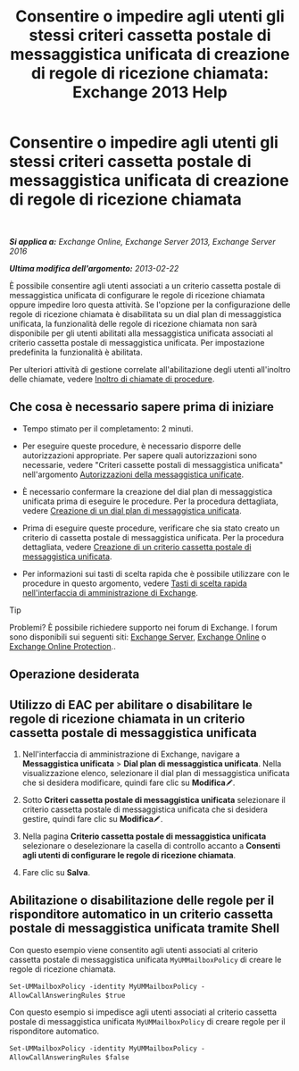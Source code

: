 ﻿---
title: 'Consentire o impedire agli utenti gli stessi criteri cassetta postale di messaggistica unificata di creazione di regole di ricezione chiamata: Exchange 2013 Help'
TOCTitle: Consentire o impedire agli utenti gli stessi criteri cassetta postale di messaggistica unificata di creazione di regole di ricezione chiamata
ms:assetid: e44acaa6-d5a8-41e8-94aa-100be0bd6391
ms:mtpsurl: https://technet.microsoft.com/it-it/library/Dd351209(v=EXCHG.150)
ms:contentKeyID: 50555689
ms.date: 05/22/2018
mtps_version: v=EXCHG.150
ms.translationtype: MT
---

# Consentire o impedire agli utenti gli stessi criteri cassetta postale di messaggistica unificata di creazione di regole di ricezione chiamata

 

_**Si applica a:** Exchange Online, Exchange Server 2013, Exchange Server 2016_

_**Ultima modifica dell'argomento:** 2013-02-22_

È possibile consentire agli utenti associati a un criterio cassetta postale di messaggistica unificata di configurare le regole di ricezione chiamata oppure impedire loro questa attività. Se l'opzione per la configurazione delle regole di ricezione chiamata è disabilitata su un dial plan di messaggistica unificata, la funzionalità delle regole di ricezione chiamata non sarà disponibile per gli utenti abilitati alla messaggistica unificata associati al criterio cassetta postale di messaggistica unificata. Per impostazione predefinita la funzionalità è abilitata.

Per ulteriori attività di gestione correlate all'abilitazione degli utenti all'inoltro delle chiamate, vedere [Inoltro di chiamate di procedure](forwarding-calls-procedures-exchange-2013-help.md).

## Che cosa è necessario sapere prima di iniziare

  - Tempo stimato per il completamento: 2 minuti.

  - Per eseguire queste procedure, è necessario disporre delle autorizzazioni appropriate. Per sapere quali autorizzazioni sono necessarie, vedere "Criteri cassette postali di messaggistica unificata" nell'argomento [Autorizzazioni della messaggistica unificate](unified-messaging-permissions-exchange-2013-help.md).

  - È necessario confermare la creazione del dial plan di messaggistica unificata prima di eseguire le procedure. Per la procedura dettagliata, vedere [Creazione di un dial plan di messaggistica unificata](create-a-um-dial-plan-exchange-2013-help.md).

  - Prima di eseguire queste procedure, verificare che sia stato creato un criterio di cassetta postale di messaggistica unificata. Per la procedura dettagliata, vedere [Creazione di un criterio cassetta postale di messaggistica unificata](create-a-um-mailbox-policy-exchange-2013-help.md).

  - Per informazioni sui tasti di scelta rapida che è possibile utilizzare con le procedure in questo argomento, vedere [Tasti di scelta rapida nell'interfaccia di amministrazione di Exchange](keyboard-shortcuts-in-the-exchange-admin-center-exchange-online-protection-help.md).


> [!TIP]
> Problemi? È possibile richiedere supporto nei forum di Exchange. I forum sono disponibili sui seguenti siti: <A href="https://go.microsoft.com/fwlink/p/?linkid=60612">Exchange Server</A>, <A href="https://go.microsoft.com/fwlink/p/?linkid=267542">Exchange Online</A> o <A href="https://go.microsoft.com/fwlink/p/?linkid=285351">Exchange Online Protection</A>..



## Operazione desiderata

## Utilizzo di EAC per abilitare o disabilitare le regole di ricezione chiamata in un criterio cassetta postale di messaggistica unificata

1.  Nell'interfaccia di amministrazione di Exchange, navigare a **Messaggistica unificata** \> **Dial plan di messaggistica unificata**. Nella visualizzazione elenco, selezionare il dial plan di messaggistica unificata che si desidera modificare, quindi fare clic su **Modifica**![Icona Modifica](images/JJ218640.6f53ccb2-1f13-4c02-bea0-30690e6ea71d(EXCHG.150).gif "Icona Modifica").

2.  Sotto **Criteri cassetta postale di messaggistica unificata** selezionare il criterio cassetta postale di messaggistica unificata che si desidera gestire, quindi fare clic su **Modifica**![Icona Modifica](images/JJ218640.6f53ccb2-1f13-4c02-bea0-30690e6ea71d(EXCHG.150).gif "Icona Modifica").

3.  Nella pagina **Criterio cassetta postale di messaggistica unificata** selezionare o deselezionare la casella di controllo accanto a **Consenti agli utenti di configurare le regole di ricezione chiamata**.

4.  Fare clic su **Salva**.

## Abilitazione o disabilitazione delle regole per il risponditore automatico in un criterio cassetta postale di messaggistica unificata tramite Shell

Con questo esempio viene consentito agli utenti associati al criterio cassetta postale di messaggistica unificata `MyUMMailboxPolicy` di creare le regole di ricezione chiamata.

    Set-UMMailboxPolicy -identity MyUMMailboxPolicy -AllowCallAnsweringRules $true

Con questo esempio si impedisce agli utenti associati al criterio cassetta postale di messaggistica unificata `MyUMMailboxPolicy` di creare regole per il risponditore automatico.

    Set-UMMailboxPolicy -identity MyUMMailboxPolicy -AllowCallAnsweringRules $false

